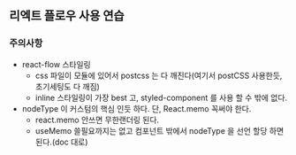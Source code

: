 ## 리엑트 플로우 사용 연습

### 주의사항
- react-flow 스타일링
  - css 파일이 모듈에 있어서 postcss 는 다 깨진다(여기서 postCSS 사용한듯, 초기세팅도 다 깨짐)
  - inline 스타일링이 가장 best 고, styled-component 를 사용 할 수 밖에 없다.
- nodeType 이 커스텀의 핵심 인듯 하다. 단, React.memo 꼭써야 한다.
  - react.memo 안쓰면 무한랜더링 된다.
  - useMemo 쓸필요까지는 없고 컴포넌트 밖에서 nodeType 을 선언 할당 하면된다.(doc 대로)
  
